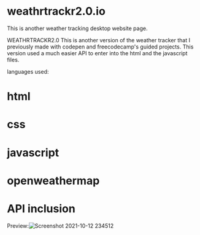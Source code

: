# weathrtrackr2.0.io
This is another weather tracking desktop website page. 

WEATHRTRACKR2.0 
This is another version of the weather tracker that I previously made with codepen and freecodecamp's guided projects. This version used a much easier API to enter into the html and the javascript files.

languages used:
# html
# css
# javascript
# openweathermap
# API inclusion


Preview:![Screenshot 2021-10-12 234512](https://user-images.githubusercontent.com/78777206/137151677-6061ecc3-70c7-4b78-8964-870bf1a40d16.png)


